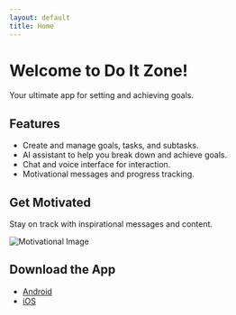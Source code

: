 ```yaml
---
layout: default
title: Home
---
```


# Welcome to Do It Zone!

Your ultimate app for setting and achieving goals.

## Features

- Create and manage goals, tasks, and subtasks.
- AI assistant to help you break down and achieve goals.
- Chat and voice interface for interaction.
- Motivational messages and progress tracking.

## Get Motivated

Stay on track with inspirational messages and content.

![Motivational Image](assets/images/motivation.jpg)

## Download the App

- [Android](https://play.google.com/store/apps/details?id=com.humanquest.doItZone)
- [iOS](https://apps.apple.com/us/app/do-it-zone/id123456789)
